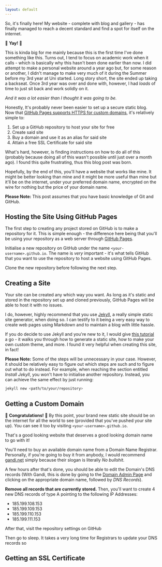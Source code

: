 ```yaml
---
layout: default
---
```


So, it's finally here! My website - complete with blog and gallery - has finally managed to reach a decent standard and find a spot for itself on the internet.

:tada: **Yay!** :tada:

This is kinda big for me mainly because this is the first time I've done something like this. Turns out, I tend to focus on academic work when it calls - which is basically why this hasn't been done earlier than now. I did attempt to make a personal website around a year ago but, for some reason or another, I didn't manage to make very much of it during the Summer before my 3rd year at Uni started. Long story short, the site ended up taking a backseat. Once 3rd year was over and done with, however, I had *loads* of time to just sit back and work solidly on it.

*And it was a lot easier than I thought it was going to be.*

Honestly, It's probably never been easier to set up a secure static blog. Now that [GitHub Pages supports HTTPS for custom domains](https://blog.github.com/2018-05-01-github-pages-custom-domains-https/), it's relatively simple to:

1. Set up a GitHub repository to host your site for free
2. Create said site
3. Buy a domain and use it as an alias for said site
4. Attain a free SSL Certificate for said site

What's hard, however, is finding instructions on how to do all of this (probably because doing all of this wasn't possible until just over a month ago). I found this quite frustrating, thus this blog post was born.

Hopefully, by the end of this, you'll have a website that works like mine. It might be better looking than mine and it might be more useful than mine but it'll be on the internet, under your preferred domain name, encrypted on the wire for nothing but the price of your domain name.

**Please Note:** This post assumes that you have basic knowledge of Git and GitHub.

## Hosting the Site Using GitHub Pages

The first step to creating any project stored on GitHub is to make a repository for it. This is simple enough - the difference here being that you'll be using your repository as a web server through [GitHub Pages](https://pages.github.com/).

Initialise a new repository on GitHub under the name `<your-username>.github.io`. The name is *very* important - it's what tells GitHub that you want to use the repository to host a website using GitHub Pages.

Clone the new repository before following the next step.

## Creating a Site

Your site can be created any which way you want. As long as it's static and stored in the repository set up and cloned previously, GitHub Pages will be able to host it with no issues.

I do, however, highly recommend that you use [Jekyll](https://jekyllrb.com/), a really simple static site generator, when doing so. I can testify to it being a very easy way to create web pages using Markdown and to maintain a blog with little hassle.

If you do decide to use Jekyll and you're new to it, I would give [this tutorial](https://www.taniarascia.com/make-a-static-website-with-jekyll/) a go - it walks you through how to generate a static site, how to make your own custom theme, and more. I found it very helpful when creating this site, in fact!

**Please Note:** Some of the steps will be unnecessary in your case. However, it should be relatively easy to figure out which steps are such and to figure out what to do instead. For example, when reaching the section entitled *Install Jekyll*, you won't have to initialise another repository. Instead, you can achieve the same effect by just running:

```bash
jekyll new <path/to/your/repository>
```

## Getting a Custom Domain

:confetti_ball: **Congratulations!** :confetti_ball: By this point, your brand new static site should be on the internet for all the world to see (provided that you've pushed your site up). You can see it too by visiting `<your-username>.github.io`.

That's a good looking website that deserves a good looking domain name to go with it!

You'll need to buy an available domain name from a Domain Name Registrar. Personally, if you're going to buy it from anybody, I would recommend [gandi.net](https://www.gandi.net) simply because their slogan is literally *No bullshit*.

A few hours after that's done, you should be able to edit the Domain's DNS records (With Gandi, this is done by going to the [Domain Admin Page](https://admin.gandi.net/domain/) and clicking on the appropriate domain name, followed by *DNS Records*).

**Remove all records that are currently stored.** Then, you'll want to create 4 new DNS records of type A pointing to the following IP Addresses:

- 185.199.108.153
- 185.199.109.153
- 185.199.110.153
- 185.199.111.153

After that, visit the repository settings on GitHub 

Then go to sleep. It takes a very long time for Registrars to update your DNS records so 

## Getting an SSL Certificate